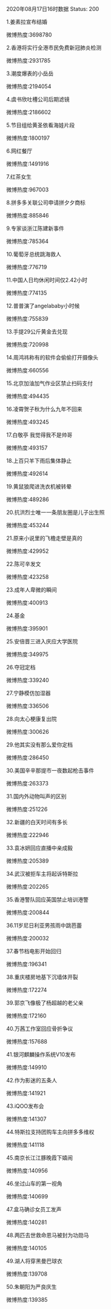 2020年08月17日16时数据
Status: 200

1.姜素拉宣布结婚

微博热度:3698780

2.香港将实行全港市民免费新冠肺炎检测

微博热度:2931785

3.潮度爆表的小岳岳

微博热度:2194054

4.虞书欣吐槽公司后期滤镜

微博热度:2186602

5.节目组给黄圣依看海娃片段

微博热度:1800197

6.网红餐厅

微博热度:1491916

7.红茶女生

微博热度:967003

8.拼多多关联公司申请拼夕夕商标

微博热度:885846

9.专家谈浙江陈建新事件

微博热度:785364

10.葡萄牙总统跳海救人

微博热度:776719

11.中国人日均休闲时间仅2.42小时

微博热度:774135

12.普普演了angelababy小时候

微博热度:755839

13.手提29公斤黄金去兑现

微博热度:720998

14.周鸿祎称有的软件会偷偷打开摄像头

微博热度:660556

15.北京加油加气作业区禁止扫码支付

微博热度:494435

16.凌霄贺子秋为什么九年不回来

微博热度:493245

17.白敬亭 我觉得我不是帅哥

微博热度:493157

18.上百只羊下雨后集体静止

微博热度:492614

19.黄鼠狼爬进洗衣机被转晕

微博热度:489286

20.抗洪烈士唯一一条朋友圈是儿子出生照

微博热度:453244

21.原来小说里的飞檐走壁是真的

微博热度:429952

22.陈可辛发文

微博热度:423258

23.成年人卑微的瞬间

微博热度:400913

24.基金

微博热度:395901

25.安倍晋三进入庆应大学医院

微博热度:349975

26.夺冠定档

微博热度:339240

27.宁静模仿加湿器

微博热度:336506

28.向太心梗康复出院

微博热度:300626

29.他其实没有那么爱你定档

微博热度:286450

30.美国辛辛那提市一夜数起枪击事件

微博热度:263373

31.国内外动物叫声的区别

微博热度:251226

32.新疆的白天时间有多长

微博热度:222946

33.袁冰妍回应直播中亲成毅

微博热度:205389

34.武汉被拒车主将起诉特斯拉

微博热度:202265

35.香港警队回应英国禁止培训港警

微博热度:200844

36.11岁尼日利亚男孩雨中跳芭蕾

微博热度:200032

37.春节档电影开始回归

微博热度:196341

38.重庆楼房地基下沉墙体开裂

微博热度:172274

39.郭京飞像极了杨超越的老父亲

微博热度:172160

40.万茜工作室回应骨折争议

微博热度:157688

41.银河麒麟操作系统V10发布

微博热度:149910

42.作为影迷的五条人

微博热度:141921

43.iQOO发布会

微博热度:141307

44.特斯拉支持团购车主向拼多多维权

微博热度:141118

45.南京长江江豚晚霞下嬉闹

微博热度:140956

46.坐过山车的第一视角

微博热度:140699

47.盒马确诊女员工发声

微博热度:140281

48.两匹去世救命恩马被封为功勋马

微博热度:140105

49.湖人将穿黑曼巴球衣

微博热度:139708

50.朱朝阳为严良庆生

微博热度:139385

